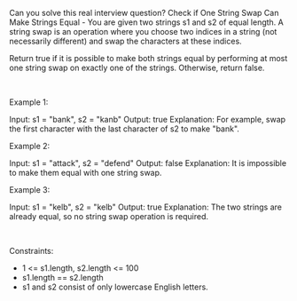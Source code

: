 Can you solve this real interview question? Check if One String Swap Can Make Strings Equal - You are given two strings s1 and s2 of equal length. A string swap is an operation where you choose two indices in a string (not necessarily different) and swap the characters at these indices.

Return true if it is possible to make both strings equal by performing at most one string swap on exactly one of the strings. Otherwise, return false.

 

Example 1:


Input: s1 = "bank", s2 = "kanb"
Output: true
Explanation: For example, swap the first character with the last character of s2 to make "bank".


Example 2:


Input: s1 = "attack", s2 = "defend"
Output: false
Explanation: It is impossible to make them equal with one string swap.


Example 3:


Input: s1 = "kelb", s2 = "kelb"
Output: true
Explanation: The two strings are already equal, so no string swap operation is required.


 

Constraints:

 * 1 <= s1.length, s2.length <= 100
 * s1.length == s2.length
 * s1 and s2 consist of only lowercase English letters.